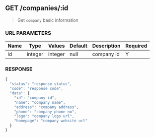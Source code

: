## **GET** /companies/:id

> Get `company` basic information

### **URL PARAMETERS**

| Name | Type    | Values  | Default | Description | Required |
| ---- | ------- | ------- | ------- | ----------- | -------- |
| id   | integer | integer |  null   | company id  |     Y    |

### **RESPONSE**

``` js
{
  "status": "response status",
  "code": "response code",
  "data": {
    "id": "company id",
    "name": "company name",
    "address": "company address",
    "phone": "company phone no",
    "logo": "company logo url",
    "homepage": "company website url"
  }
}
```